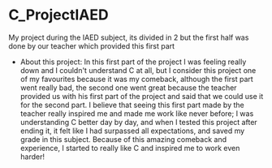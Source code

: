 # C_ProjectIAED
My project during the IAED subject, its divided in 2 but the first half was done by our teacher which provided this first part

- About this project: In this first part of the project I was feeling really down and I couldn't understand C at all, but
                      I consider this project one of my favourites because it was my comeback, although the first part went 
                      really bad, the second one went great because the teacher provided us with his first part of the project
                      and said that we could use it for the second part. I believe that seeing this first part made by the teacher
                      really inspired me and made me work like never before; I was understanding C better day by day, and when I
                      tested this project after ending it, it felt like I had surpassed all expectations, and saved my grade in this subject.
                      Because of this amazing comeback and experience, I started to really like C and inspired me to work even harder!
